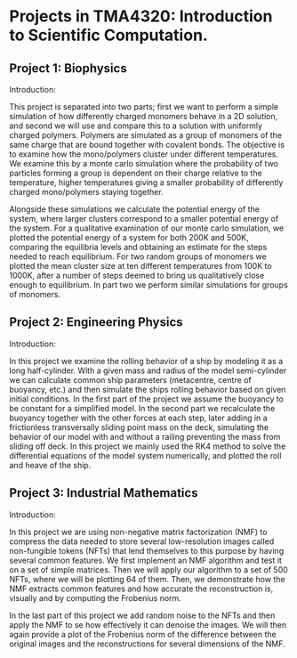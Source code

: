 # Projects in TMA4320: Introduction to Scientific Computation.

## Project 1: Biophysics

Introduction:

This project is separated into two parts; first we want to perform a simple simulation of how differently charged monomers behave in a 2D solution, and second we will use and compare this to a solution with uniformly charged polymers. Polymers are simulated as a group of monomers of the same charge that are bound together with covalent bonds. The objective is to examine how the mono/polymers cluster under different temperatures. We examine this by a monte carlo simulation where the probability of two particles forming a group is dependent on their charge relative to the temperature, higher temperatures giving a smaller probability of differently charged mono/polymers staying together.

Alongside these simulations we calculate the potential energy of the system, where larger clusters correspond to a smaller potential energy of the system. For a qualitative examination of our monte carlo simulation, we plotted the potential energy of a system for both 200K and 500K, comparing the equilibria levels and obtaining an estimate for the steps needed to reach equilibrium. For two random groups of monomers we plotted the mean cluster size at ten different temperatures from 100K to 1000K, after a number of steps deemed to bring us qualitatively close enough to equilibrium. In part two we perform similar simulations for groups of monomers.

## Project 2: Engineering Physics

Introduction:

In this project we examine the rolling behavior of a ship by modeling it as a long half-cylinder. With a given mass and radius of the model semi-cylinder we can calculate common ship parameters (metacentre, centre of buoyancy, etc.) and then simulate the ships rolling behavior based on given initial conditions. In the first part of the project we assume the buoyancy to be constant for a simplified model. In the second part we recalculate the buoyancy together with the other forces at each step, later adding in a frictionless transversally sliding point mass on the deck, simulating the behavior of our model with and without a railing preventing the mass from sliding off deck. In this project we mainly used the RK4 method to solve the differential equations of the model system numerically, and plotted the roll and heave of the ship.

## Project 3: Industrial Mathematics

Introduction:

In this project we are using non-negative matrix factorization (NMF) to compress the data needed to store several low-resolution images called non-fungible tokens (NFTs) that lend themselves to this purpose by having several common features.
We first implement an NMF algorithm and test it on a set of simple matrices. Then we will apply our algorithm to a set of 500 NFTs, where we will be plotting 64 of them.
Then, we demonstrate how the NMF extracts common features and how accurate the reconstruction is, visually and by computing the Frobenius norm.

In the last part of this project we add random noise to the NFTs and then apply the NMF to se how effectively it can denoise the images. We will then again provide a plot of the Frobenius norm of the difference between the original images and the reconstructions for several dimensions of the NMF.
